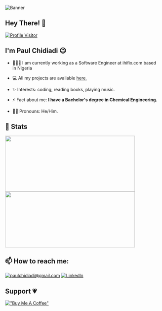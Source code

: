 ![Banner](https://github.com/Paul-chidiadi/PaulChidi/blob/master/Full-Stack%20developer.png)

<h2>Hey There! 👋</h2>

[![Profile Visitor](https://komarev.com/ghpvc/?username=Paul-chidiadi&color=brightgreen)](https://github.com/Paul-chidiadi)

## I'm Paul Chidiadi 😉

- 👨🏻‍💻 I am currently working as a Software Engineer at ihifix.com based in Nigeria

- 💻 All my projects are available [here.](https://github.com/Paul-chidiadi?tab=repositories)

- ✨ Interests: coding, reading books, playing music.

- ⚡ Fact about me: **I have a Bachelor's degree in Chemical Engineering.**

- 🧔🏻 Pronouns: He/Him.

<h2>🚀 Stats</h2>

<div>
  <img height="180" width="420" src="https://github-readme-stats-eight-theta.vercel.app/api?username=Paul-chidiadi&show_icons=true&theme=nightowl&count_private=true"/>
  <img height="180" width="420" src="https://github-readme-stats.vercel.app/api/top-langs/?username=Paul-chidiadi&show_icons=true&theme=nightowl&layout=compact&count_prrivate=true"/>
</div>

<h2>📫 How to reach me:</h2>

<a href="mailto:paulchidiadi@gmail.com">![paulchidiadi@gmail.com](https://img.shields.io/badge/Gmail-D14836?style=for-the-badge&logo=gmail&logoColor=white)</a> <a href="www.linkedin.com/in/paul-chidiadi-5a2631231">![LinkedIn](https://img.shields.io/badge/LinkedIn-0077B5?style=for-the-badge&logo=linkedin&logoColor=white)</a>

<h2>Support 💗</h2>

[!["Buy Me A Coffee"](https://www.buymeacoffee.com/assets/img/custom_images/orange_img.png)](https://www.buymeacoffee.com/paulchidiadi)
